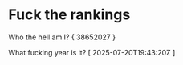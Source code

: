 # Fuck the rankings

Who the hell am I?
{ 38652027 }

What fucking year is it?
[ 2025-07-20T19:43:20Z ]
